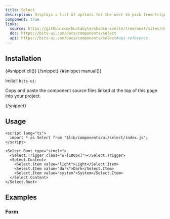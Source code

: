 ```yaml
---
title: Select
description: Displays a list of options for the user to pick from—triggered by a button.
component: true
links:
  source: https://github.com/huntabyte/shadcn-svelte/tree/next/sites/docs/src/lib/registry/ui/select
  doc: https://bits-ui.com/docs/components/select
  api: https://bits-ui.com/docs/components/select#api-reference
---
```


<script>
	import ComponentPreview from "$lib/components/component-preview.svelte";
	import PMAddComp from "$lib/components/pm-add-comp.svelte";
	import PMInstall from "$lib/components/pm-install.svelte";
	import Steps from "$lib/components/steps.svelte";
	import InstallTabs from "$lib/components/install-tabs.svelte";
	import Step from "$lib/components/step.svelte";
</script>

<ComponentPreview name="select-demo">

<div></div>

</ComponentPreview>

## Installation

<InstallTabs>
{#snippet cli()}
<PMAddComp name="select" />
{/snippet}
{#snippet manual()}
<Steps>

<Step>

Install `bits-ui`:

</Step>

<PMInstall command="bits-ui -D" />

<Step>

Copy and paste the component source files linked at the top of this page into your project.

</Step>

</Steps>
{/snippet}
</InstallTabs>

## Usage

```svelte
<script lang="ts">
  import * as Select from "$lib/components/ui/select/index.js";
</script>

<Select.Root type="single">
  <Select.Trigger class="w-[180px]"></Select.Trigger>
  <Select.Content>
    <Select.Item value="light">Light</Select.Item>
    <Select.Item value="dark">Dark</Select.Item>
    <Select.Item value="system">System</Select.Item>
  </Select.Content>
</Select.Root>
```

## Examples

### Form

<ComponentPreview name="select-form">

<div></div>

</ComponentPreview>
